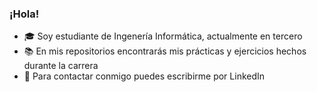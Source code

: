 ### ¡Hola!

- :mortar_board: Soy estudiante de Ingenería Informática, actualmente en tercero
- :books: En mis repositorios encontrarás mis prácticas y ejercicios hechos durante la carrera
- :speech_balloon: Para contactar conmigo puedes escribirme por LinkedIn

